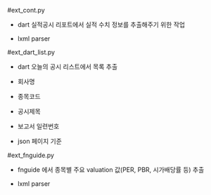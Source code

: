 #ext_cont.py

- dart 실적공시 리포트에서 실적 수치 정보를 추출해주기 위한 작업

- lxml parser


#ext_dart_list.py

- dart 오늘의 공시 리스트에서 목록 추출

- 회사명 

- 종목코드 

- 공시제목 

- 보고서 일련번호 

- json 페이지 기준


#ext_fnguide.py

- fnguide 에서 종목별 주요 valuation 값(PER, PBR, 시가배당률 등) 추출

- lxml parser
